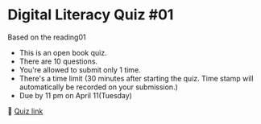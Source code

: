 # Digital Literacy Quiz #01

Based on the reading01

+ This is an open book quiz.
+ There are 10 questions.
+ You're allowed to submit only 1 time.
+ There's a time limit (30 minutes after starting the quiz. Time stamp will automatically be recorded on your submission.)
+ Due by 11 pm on April 11(Tuesday)

🐳  [Quiz link](https://forms.gle/arjp3U4noUCSGKN5A)

